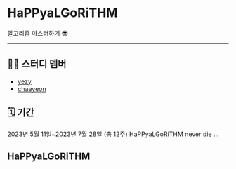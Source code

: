 # HaPPyaLGoRiTHM
알고리즘 마스터하기 😎


***
## 👯‍♂️ 스터디 멤버
- [yezy](https://github.com/yezyaa)
- [chaeyeon](https://github.com/yeooniyeoon)

## 🗓 기간
2023년 5월 11일~2023년 7월 28일 (총 12주)
HaPPyaLGoRiTHM never die ...

## HaPPyaLGoRiTHM

